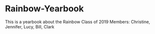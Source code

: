 # Rainbow-Yearbook
This is a yearbook about the Rainbow Class of 2019
Members: Christine, Jennifer, Lucy, Bill, Clark